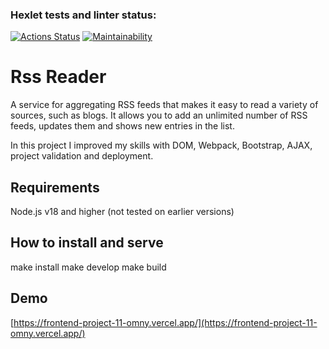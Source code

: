### Hexlet tests and linter status:
[![Actions Status](https://github.com/Omny/frontend-project-11/workflows/hexlet-check/badge.svg)](https://github.com/Omny/frontend-project-11/actions)
[![Maintainability](https://api.codeclimate.com/v1/badges/df3e599a5d0cc19a8c87/maintainability)](https://codeclimate.com/github/Omny/frontend-project-11/maintainability)

# Rss Reader

A service for aggregating RSS feeds that makes it easy to read a variety of sources, such as blogs. It allows you to add an unlimited number of RSS feeds, updates them and shows new entries in the list.

In this project I improved my skills with DOM, Webpack, Bootstrap, AJAX, project validation and deployment.

## Requirements

Node.js v18 and higher (not tested on earlier versions)

## How to install and serve

make install
make develop
make build

## Demo

[https://frontend-project-11-omny.vercel.app/](https://frontend-project-11-omny.vercel.app/)

